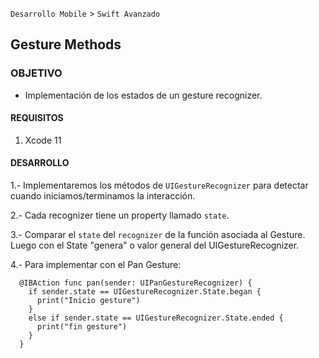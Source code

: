 
`Desarrollo Mobile` > `Swift Avanzado`

## Gesture Methods

### OBJETIVO

- Implementación de los estados de un gesture recognizer.

#### REQUISITOS

1. Xcode 11

#### DESARROLLO

1.- Implementaremos los métodos de `UIGestureRecognizer` para detectar cuando iniciamos/terminamos la interacción.

2.- Cada recognizer tiene un property llamado `state`.

3.- Comparar el `state` del `recognizer` de la función asociada al Gesture. Luego con el State "genera" o valor general del UIGestureRecognizer.

4.- Para implementar con el Pan Gesture:

```
  @IBAction func pan(sender: UIPanGestureRecognizer) {
    if sender.state == UIGestureRecognizer.State.began {
      print("Inicio gesture")
    }
    else if sender.state == UIGestureRecognizer.State.ended {
      print("fin gesture")
    }
  }
```

